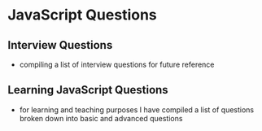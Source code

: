 # JavaScript Questions

## Interview Questions

- compiling a list of interview questions for future reference

## Learning JavaScript Questions

- for learning and teaching purposes I have compiled a list of questions broken down into basic and advanced questions